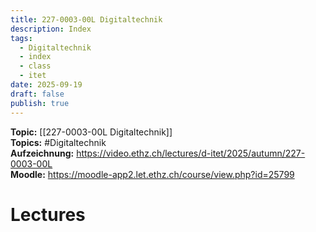 ```yaml
---
title: 227-0003-00L Digitaltechnik
description: Index
tags:
  - Digitaltechnik
  - index
  - class
  - itet
date: 2025-09-19
draft: false
publish: true
---
```

**Topic:** [[227-0003-00L Digitaltechnik]]  
**Topics:** #Digitaltechnik   
**Aufzeichnung:** https://video.ethz.ch/lectures/d-itet/2025/autumn/227-0003-00L  
**Moodle:** https://moodle-app2.let.ethz.ch/course/view.php?id=25799  
# Lectures


